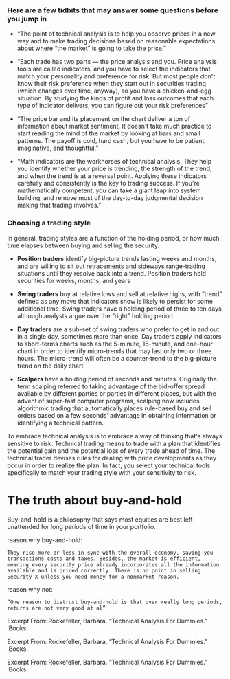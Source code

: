 ### Here are a few tidbits that may answer some questions before you jump in

* “The point of technical analysis is to help you observe prices in a new way and to make trading decisions based on reasonable expectations about where “the market” is going to take the price.”

* “Each trade has two parts — the price analysis and you. Price analysis tools are called indicators, and you have to select the indicators that match your personality and preference for risk. But most people don't know their risk preference when they start out in securities trading (which changes over time, anyway), so you have a chicken-and-egg situation. By studying the kinds of profit and loss outcomes that each type of indicator delivers, you can figure out your risk preferences”

* “The price bar and its placement on the chart deliver a ton of information about market sentiment. It doesn't take much practice to start reading the mind of the market by looking at bars and small patterns. The payoff is cold, hard cash, but you have to be patient, imaginative, and thoughtful.”
* “Math indicators are the workhorses of technical analysis. They help you identify whether your price is trending, the strength of the trend, and when the trend is at a reversal point. Applying these indicators carefully and consistently is the key to trading success. If you're mathematically competent, you can take a giant leap into system building, and remove most of the day-to-day judgmental decision making that trading involves.”

### Choosing a trading style
In general, trading styles are a function of the holding period, or how much time elapses between buying and selling the security.

* **Position traders** identify big-picture trends lasting weeks and months, and are willing to sit out retracements and sideways range-trading situations until they resolve back into a trend. Position traders hold securities for weeks, months, and years

* **Swing traders** buy at relative lows and sell at relative highs, with “trend” defined as any move that indicators show is likely to persist for some additional time. Swing traders have a holding period of three to ten days, although analysts argue over the “right” holding period.

* **Day traders** are a sub-set of swing traders who prefer to get in and out in a single day, sometimes more than once. Day traders apply indicators to short-terms charts such as the 5-minute, 15-minute, and one-hour chart in order to identify micro-trends that may last only two or three hours. The micro-trend will often be a counter-trend to the big-picture trend on the daily chart.

* **Scalpers** have a holding period of seconds and minutes. Originally the term scalping referred to taking advantage of the bid-offer spread available by different parties or parties in different places, but with the advent of super-fast computer programs, scalping now includes algorithmic trading that automatically places rule-based buy and sell orders based on a few seconds’ advantage in obtaining information or identifying a technical pattern.

To embrace technical analysis is to embrace a way of thinking that's always sensitive to risk. Technical trading means to trade with a plan that identifies the potential gain and the potential loss of every trade ahead of time. The technical trader devises rules for dealing with price developments as they occur in order to realize the plan. In fact, you select your technical tools specifically to match your trading style with your sensitivity to risk.


# The truth about buy-and-hold
Buy-and-hold is a philosophy that says most equities are best left unattended for long periods of time in your portfolio. 

reason why buy-and-hold:

    They rise more or less in sync with the overall economy, saving you transactions costs and taxes. Besides, the market is efficient, meaning every security price already incorporates all the information available and is priced correctly. There is no point in selling Security X unless you need money for a nonmarket reason.

reason why not:

    “One reason to distrust buy-and-hold is that over really long periods, returns are not very good at al”

Excerpt From: Rockefeller, Barbara. “Technical Analysis For Dummies.” iBooks. 

Excerpt From: Rockefeller, Barbara. “Technical Analysis For Dummies.” iBooks. 

Excerpt From: Rockefeller, Barbara. “Technical Analysis For Dummies.” iBooks. 